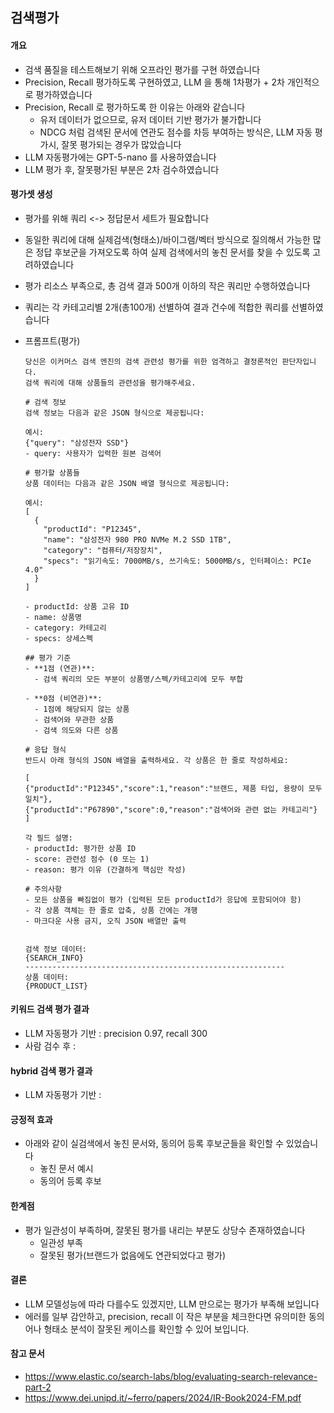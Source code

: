 ## 검색평가

#### 개요
- 검색 품질을 테스트해보기 위해 오프라인 평가를 구현 하였습니다
- Precision, Recall 평가하도록 구현하였고, LLM 을 통해 1차평가 + 2차 개인적으로 평가하였습니다
- Precision, Recall 로 평가하도록 한 이유는 아래와 같습니다
  - 유저 데이터가 없으므로, 유저 데이터 기반 평가가 불가합니다
  - NDCG 처럼 검색된 문서에 연관도 점수를 차등 부여하는 방식은, LLM 자동 평가시, 잘못 평가되는 경우가 많았습니다
- LLM 자동평가에는 GPT-5-nano 를 사용하였습니다
- LLM 평가 후, 잘못평가된 부분은 2차 검수하였습니다

#### 평가셋 생성
- 평가를 위해 쿼리 <-> 정답문서 세트가 필요합니다
- 동일한 쿼리에 대해 실제검색(형태소)/바이그램/벡터 방식으로 질의해서 가능한 많은 정답 후보군을 가져오도록 하여 실제 검색에서의 놓친 문서를 찾을 수 있도록 고려하였습니다
- 평가 리소스 부족으로, 총 검색 결과 500개 이하의 작은 쿼리만 수행하였습니다
- 쿼리는 각 카테고리별 2개(총100개) 선별하여 결과 건수에 적합한 쿼리를 선별하였습니다

- 프롬프트(평가)
  ```
  당신은 이커머스 검색 엔진의 검색 관련성 평가를 위한 엄격하고 결정론적인 판단자입니다.
  검색 쿼리에 대해 상품들의 관련성을 평가해주세요.

  # 검색 정보
  검색 정보는 다음과 같은 JSON 형식으로 제공됩니다:

  예시:
  {"query": "삼성전자 SSD"}
  - query: 사용자가 입력한 원본 검색어

  # 평가할 상품들
  상품 데이터는 다음과 같은 JSON 배열 형식으로 제공됩니다:

  예시:
  [
    {
      "productId": "P12345",
      "name": "삼성전자 980 PRO NVMe M.2 SSD 1TB",
      "category": "컴퓨터/저장장치",
      "specs": "읽기속도: 7000MB/s, 쓰기속도: 5000MB/s, 인터페이스: PCIe 4.0"
    }
  ]

  - productId: 상품 고유 ID
  - name: 상품명
  - category: 카테고리
  - specs: 상세스펙

  ## 평가 기준
  - **1점 (연관)**: 
    - 검색 쿼리의 모든 부분이 상품명/스펙/카테고리에 모두 부합
    
  - **0점 (비연관)**: 
    - 1점에 해당되지 않는 상품
    - 검색어와 무관한 상품
    - 검색 의도와 다른 상품

  # 응답 형식
  반드시 아래 형식의 JSON 배열을 출력하세요. 각 상품은 한 줄로 작성하세요:

  [
  {"productId":"P12345","score":1,"reason":"브랜드, 제품 타입, 용량이 모두 일치"},
  {"productId":"P67890","score":0,"reason":"검색어와 관련 없는 카테고리"}
  ]

  각 필드 설명:
  - productId: 평가한 상품 ID
  - score: 관련성 점수 (0 또는 1)
  - reason: 평가 이유 (간결하게 핵심만 작성)

  # 주의사항
  - 모든 상품을 빠짐없이 평가 (입력된 모든 productId가 응답에 포함되어야 함)
  - 각 상품 객체는 한 줄로 압축, 상품 간에는 개행
  - 마크다운 사용 금지, 오직 JSON 배열만 출력


  검색 정보 데이터:
  {SEARCH_INFO}
  ----------------------------------------------------------
  상품 데이터:
  {PRODUCT_LIST}
  ```

#### 키워드 검색 평가 결과
- LLM 자동평가 기반 : precision 0.97, recall 300
- 사람 검수 후 : 
#### hybrid 검색 평가 결과
- LLM 자동평가 기반 : 

#### 긍정적 효과
- 아래와 같이 실검색에서 놓친 문서와, 동의어 등록 후보군들을 확인할 수 있었습니다
  - 놓친 문서 예시
  - 동의어 등록 후보

#### 한계점
- 평가 일관성이 부족하며, 잘못된 평가를 내리는 부분도 상당수 존재하였습니다
  - 일관성 부족
  - 잘못된 평가(브랜드가 없음에도 연관되었다고 평가)

#### 결론
- LLM 모델성능에 따라 다를수도 있겠지만, LLM 만으로는 평가가 부족해 보입니다
- 에러를 일부 감안하고, precision, recall 이 작은 부분을 체크한다면 유의미한 동의어나 형태소 분석이 잘못된 케이스를 확인할 수 있어 보입니다. 


#### 참고 문서
  - https://www.elastic.co/search-labs/blog/evaluating-search-relevance-part-2
  - https://www.dei.unipd.it/~ferro/papers/2024/IR-Book2024-FM.pdf